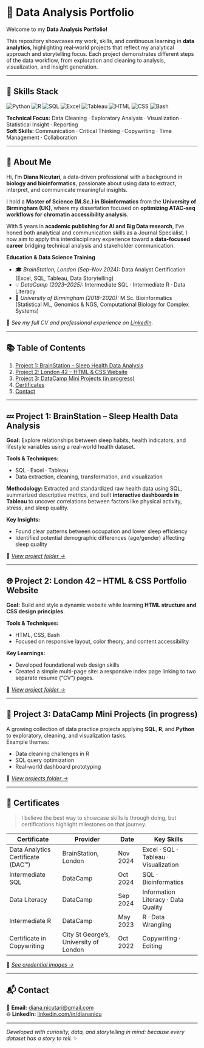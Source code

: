 # 🧠 Data Analysis Portfolio

Welcome to my **Data Analysis Portfolio!**  

This repository showcases my work, skills, and continuous learning in **data analytics**, highlighting real‑world projects that reflect my analytical approach and storytelling focus. Each project demonstrates different steps of the data workflow, from exploration and cleaning to analysis, visualization, and insight generation.

---

## 🧩 Skills Stack

![Python](https://img.shields.io/badge/Python-Intermediate-blue?logo=python)
![R](https://img.shields.io/badge/R-Intermediate-lightblue?logo=r)
![SQL](https://img.shields.io/badge/SQL-Intermediate-orange?logo=postgresql)
![Excel](https://img.shields.io/badge/Excel-Advanced-green?logo=microsoft-excel)
![Tableau](https://img.shields.io/badge/Tableau-Data%20Viz-yellow?logo=tableau)
![HTML](https://img.shields.io/badge/HTML-Basic-informational?logo=html5)
![CSS](https://img.shields.io/badge/CSS-Basic-informational?logo=css3)
![Bash](https://img.shields.io/badge/Bash-Scripting-gray?logo=gnu-bash)

**Technical Focus:** Data Cleaning · Exploratory Analysis · Visualization · Statistical Insight · Reporting  
**Soft Skills:** Communication · Critical Thinking · Copywriting · Time Management · Collaboration

---

## 👋 About Me

Hi, I’m **Diana Nicutari**, a data‑driven professional with a background in **biology and bioinformatics**, passionate about using data to extract, interpret, and communicate meaningful insights.

I hold a **Master of Science (M.Sc.) in Bioinformatics** from the **University of Birmingham (UK)**, where my dissertation focused on **optimizing ATAC‑seq workflows for chromatin accessibility analysis**.

With 5 years in **academic publishing for AI and Big Data research**, I’ve honed both analytical and communication skills as a Journal Specialist. I now aim to apply this interdisciplinary experience toward a **data‑focused career** bridging technical analysis and stakeholder communication.

**Education & Data Science Training**
- 🎓 *BrainStation, London (Sep–Nov 2024):* Data Analyst Certification (Excel, SQL, Tableau, Data Storytelling)
- 💡  *DataCamp (2023–2025):* Intermediate SQL · Intermediate R · Data Literacy
- 🧬 *University of Birmingham (2018–2020):* M.Sc. Bioinformatics (Statistical ML, Genomics & NGS, Computational Biology for Complex Systems)
  
📄 *See my full CV and professional experience on [LinkedIn](https://www.linkedin.com/in/diananicu).*

---

## 📚 Table of Contents

1. [Project 1: BrainStation – Sleep Health Data Analysis](#project-1-brainstation--sleep-health-data-analysis)
2. [Project 2: London 42 – HTML & CSS Website](#project-2-london-42--html--css-portfolio-website)
3. [Project 3: DataCamp Mini Projects (in progress)](#project-3-datacamp-mini-projects-in-progress)
4. [Certificates](#-certificates)
5. [Contact](#-contact)

---

## 💤 Project 1: BrainStation – Sleep Health Data Analysis

**Goal:** Explore relationships between sleep habits, health indicators, and lifestyle variables using a real‑world health dataset.  

**Tools & Techniques:**
- SQL · Excel · Tableau  
- Data extraction, cleaning, transformation, and visualization  

**Methodology:**
Extracted and standardized raw health data using SQL, summarized descriptive metrics, and built **interactive dashboards in Tableau** to uncover correlations between factors like physical activity, stress, and sleep quality.

**Key Insights:**
- Found clear patterns between occupation and lower sleep efficiency  
- Identified potential demographic differences (age/gender) affecting sleep quality  

📂 *[View project folder →](https://github.com/Dia-git/Brainstation-DA)*

---

## 🌐 Project 2: London 42 – HTML & CSS Portfolio Website

**Goal:** Build and style a dynamic website while learning **HTML structure and CSS design principles**.  

**Tools & Techniques:**
- HTML, CSS, Bash  
- Focused on responsive layout, color theory, and content accessibility  

**Key Learnings:**
- Developed foundational web design skills  
- Created a simple multi-page site: a responsive index page linking to two separate resume (“CV”) pages. 

📂 *[View project folder →](https://github.com/Dia-git/html)*

---

## 🔧 Project 3: DataCamp Mini Projects (in progress)

A growing collection of data practice projects applying **SQL**, **R**, and **Python** to exploratory, cleaning, and visualization tasks.  
Example themes:  
- Data cleaning challenges in R  
- SQL query optimization  
- Real‑world dashboard prototyping  

📂 *[View projects folder →](./projects/datacamp-mini-projects)*

---

## 🏅 Certificates  

> I believe the best way to showcase skills is through doing,  but certifications highlight milestones on that journey.

| Certificate | Provider | Date | Key Skills |
|--------------|-----------|-------|-------------|
| Data Analytics Certificate (DAC™) | BrainStation, London | Nov 2024 | Excel · SQL · Tableau · Visualization |
| Intermediate SQL | DataCamp | Oct 2024 | SQL · Bioinformatics |
| Data Literacy | DataCamp | Sep 2024 | Information Literacy · Data Quality |
| Intermediate R | DataCamp | May 2023 | R · Data Wrangling |
| Certificate in Copywriting | City St George’s, University of London | Oct 2022 | Copywriting · Editing |

📂 *[See credential images →](./certificates)*

---

## 📬 Contact

📧 **Email:** [diana.nicutari@gmail.com](mailto:diana.nicutari@gmail.com)  
🌐 **LinkedIn:** [linkedin.com/in/diananicu](https://www.linkedin.com/in/diananicu)  

---

*Developed with curiosity, data, and storytelling in mind: because every dataset has a story to tell.* ✨

